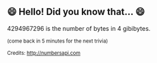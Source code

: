 ## :smile: Hello! Did you know that... :smile:
4294967296 is the number of bytes in 4 gibibytes.

<sup>(come back in 5 minutes for the next trivia)</sup>


<sup>Credits: http://numbersapi.com</sup>
